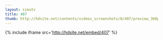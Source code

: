 ```yaml
---
layout: sieutv
title: 407
thumb: http://hdsite.net/contents/videos_screenshots/0/407/preview_360p.mp4.jpg
---
```

{% include iframe src='http://hdsite.net/embed/407' %}
 
